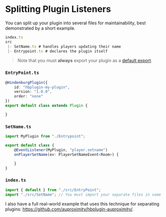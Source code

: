 # Splitting Plugin Listeners
You can split up your plugin into several files for maintainability, best demonstrated by a short example.

```ts
index.ts
src
 |- SetName.ts # handles players updating their name
 |- Entrypoint.ts # declares the plugin itself
```

> Note that you must **always** export your plugin as a [default export](https://developer.mozilla.org/en-US/docs/Web/JavaScript/Reference/Statements/export#using_the_default_export).

### `EntryPoint.ts`
```ts
@HindenburgPlugin({
    id: "hbplugin-my-plugin",
    version: "1.0.0",
    order: "none"
})
export default class extends Plugin {

}
```

### `SetName.ts`
```ts
import MyPlugin from "./Entrypoint";

export default class {
    @EventListener(MyPlugin, "player.setname")
    onPlayerSetName(ev: PlayerSetNameEvent<Room>) {

    }
}
```

### `index.ts`
```ts
import { default } from "./src/EntryPoint";
import "./src/SetName"; // You must import your separate files in some way.
```

I also have a full real-world example that uses this technique for separating
plugins: https://github.com/auproximity/hbplugin-auproximity/.